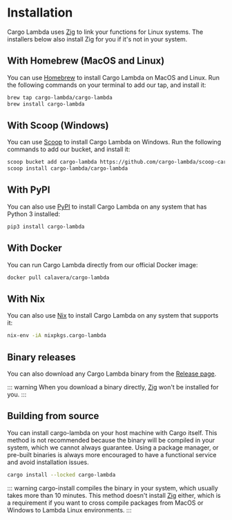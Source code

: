 # Installation

Cargo Lambda uses [Zig](https://ziglang.org) to link your functions for Linux systems. The installers below also install Zig for you if it's not in your system.

## With Homebrew (MacOS and Linux)

You can use [Homebrew](https://brew.sh/) to install Cargo Lambda on MacOS and Linux. Run the following commands on your terminal to add our tap, and install it:

```sh
brew tap cargo-lambda/cargo-lambda
brew install cargo-lambda
```

## With Scoop (Windows)

You can use [Scoop](https://scoop.sh/) to install Cargo Lambda on Windows. Run the following commands to add our bucket, and install it:

```sh
scoop bucket add cargo-lambda https://github.com/cargo-lambda/scoop-cargo-lambda
scoop install cargo-lambda/cargo-lambda
```

## With PyPI

You can also use [PyPI](https://pypi.org/) to install Cargo Lambda on any system that has Python 3 installed:

```sh
pip3 install cargo-lambda
```

## With Docker

You can run Cargo Lambda directly from our official Docker image:

```sh
docker pull calavera/cargo-lambda
```

## With Nix

You can also use [Nix](https://nixos.org/manual/nix/stable/introduction.html) to install Cargo Lambda on any system that supports it:

```sh
nix-env -iA nixpkgs.cargo-lambda
```

## Binary releases

You can also download any Cargo Lambda binary from the [Release page](https://github.com/cargo-lambda/cargo-lambda/releases).

::: warning
When you download a binary directly, [Zig](https://ziglang.org) won't be installed for you.
:::

## Building from source

You can install cargo-lambda on your host machine with Cargo itself. This method is not recommended because the binary will be compiled in your system, which we cannot always guarantee. Using a package manager, or pre-built binaries is always more encouraged to have a functional service and avoid installation issues.

```sh
cargo install --locked cargo-lambda
```

::: warning
cargo-install compiles the binary in your system, which usually takes more than 10 minutes. This method doesn't install [Zig](https://ziglang.org) either, which is a requirement if you want to cross compile packages from MacOS or Windows to Lambda Linux environments.
:::
